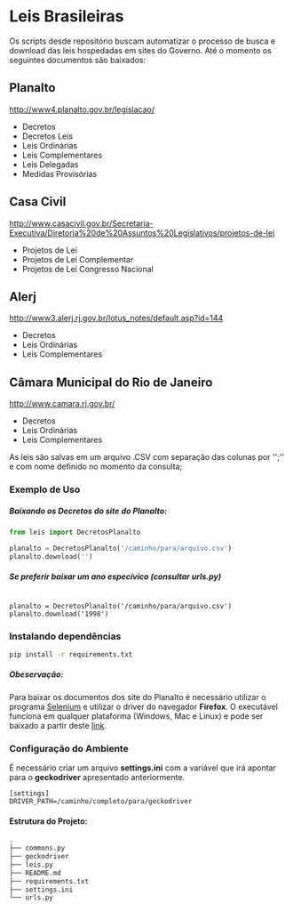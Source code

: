 # Leis Brasileiras

Os scripts desde repositório buscam automatizar o processo de busca e download das leis
hospedadas em sites do Governo. Até o momento os seguintes documentos são baixados:

## Planalto
http://www4.planalto.gov.br/legislacao/

  - Decretos
  - Decretos Leis
  - Leis Ordinárias
  - Leis Complementares
  - Leis Delegadas
  - Medidas Provisórias

## Casa Civil
http://www.casacivil.gov.br/Secretaria-Executiva/Diretoria%20de%20Assuntos%20Legislativos/projetos-de-lei

   - Projetos de Lei
   - Projetos de Lei Complementar
   - Projetos de Lei Congresso Nacional


## Alerj
http://www3.alerj.rj.gov.br/lotus_notes/default.asp?id=144

  - Decretos
  - Leis Ordinárias
  - Leis Complementares

## Câmara Municipal do Rio de Janeiro
http://www.camara.rj.gov.br/

  - Decretos
  - Leis Ordinárias
  - Leis Complementares


As leis são salvas em um arquivo .CSV com separação das colunas por '';'' e com nome definido no momento da consulta;

### Exemplo de Uso
##### Baixando os Decretos do site do Planalto: 
```python
from leis import DecretosPlanalto

planalto = DecretosPlanalto('/caminho/para/arquivo.csv')
planalto.download('')
```
##### Se preferir baixar um ano especívico (consultar urls.py)

```from leis import DecretosPlanalto

planalto = DecretosPlanalto('/caminho/para/arquivo.csv')
planalto.download('1998')
```
### Instalando dependências

```bash
pip install -r requirements.txt
```

##### Obeservação:
Para baixar os documentos dos site do Planalto é necessário utilizar o programa
[Selenium](https://www.seleniumhq.org/) e utilizar o driver do navegador **Firefox**. O executável funciona em qualquer plataforma (Windows, Mac e Linux) e pode ser baixado a partir deste [link](https://github.com/mozilla/geckodriver/releases).

### Configuração do Ambiente
É necessário criar um arquivo **settings.ini** com a variável que irá apontar para o 
**geckodriver** apresentado anteriormente.

```
[settings]
DRIVER_PATH=/caminho/completo/para/geckodriver
```

#### Estrutura do Projeto:
```bash
.
├── commons.py
├── geckodriver
├── leis.py
├── README.md
├── requirements.txt
├── settings.ini
└── urls.py
```
